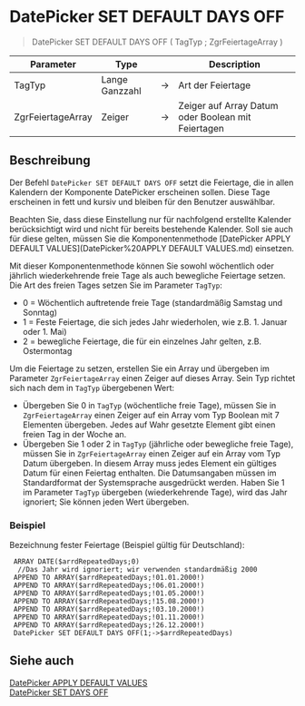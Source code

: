 # DatePicker SET DEFAULT DAYS OFF

> DatePicker SET DEFAULT DAYS OFF ( TagTyp ; ZgrFeiertageArray )

| Parameter | Type |     | Description |
| --- | --- | --- | --- |
| TagTyp | Lange Ganzzahl | → | Art der Feiertage |
| ZgrFeiertageArray | Zeiger | → | Zeiger auf Array Datum oder Boolean mit Feiertagen |

## Beschreibung

Der Befehl `DatePicker SET DEFAULT DAYS OFF` setzt die Feiertage, die in allen Kalendern der Komponente DatePicker erscheinen sollen. Diese Tage erscheinen in fett und kursiv und bleiben für den Benutzer auswählbar.

Beachten Sie, dass diese Einstellung nur für nachfolgend erstellte Kalender berücksichtigt wird und nicht für bereits bestehende Kalender. Soll sie auch für diese gelten, müssen Sie die Komponentenmethode [DatePicker APPLY DEFAULT VALUES](DatePicker%20APPLY DEFAULT VALUES.md) einsetzen.

Mit dieser Komponentenmethode können Sie sowohl wöchentlich oder jährlich wiederkehrende freie Tage als auch bewegliche Feiertage setzen. Die Art des freien Tages setzen Sie im Parameter `TagTyp`:

* 0 = Wöchentlich auftretende freie Tage (standardmäßig Samstag und Sonntag)
* 1 = Feste Feiertage, die sich jedes Jahr wiederholen, wie z.B. 1. Januar oder 1. Mai)
* 2 = bewegliche Feiertage, die für ein einzelnes Jahr gelten, z.B. Ostermontag

Um die Feiertage zu setzen, erstellen Sie ein Array und übergeben im Parameter `ZgrFeiertageArray` einen Zeiger auf dieses Array. Sein Typ richtet sich nach dem in `TagTyp` übergebenen Wert:

* Übergeben Sie 0 in `TagTyp` (wöchentliche freie Tage), müssen Sie in `ZgrFeiertageArray` einen Zeiger auf ein Array vom Typ Boolean mit 7 Elementen übergeben. Jedes auf Wahr gesetzte Element gibt einen freien Tag in der Woche an.
* Übergeben Sie 1 oder 2 in `TagTyp` (jährliche oder bewegliche freie Tage), müssen Sie in `ZgrFeiertageArray` einen Zeiger auf ein Array vom Typ Datum übergeben. In diesem Array muss jedes Element ein gültiges Datum für einen Feiertag enthalten. Die Datumsangaben müssen im Standardformat der Systemsprache ausgedrückt werden. Haben Sie 1 im Parameter `TagTyp` übergeben (wiederkehrende Tage), wird das Jahr ignoriert; Sie können jeden Wert übergeben.

### Beispiel  

Bezeichnung fester Feiertage (Beispiel gültig für Deutschland):

```4d
 ARRAY DATE($arrdRepeatedDays;0)  
  //Das Jahr wird ignoriert; wir verwenden standardmäßig 2000  
 APPEND TO ARRAY($arrdRepeatedDays;!01.01.2000!)  
 APPEND TO ARRAY($arrdRepeatedDays;!06.01.2000!)  
 APPEND TO ARRAY($arrdRepeatedDays;!01.05.2000!)  
 APPEND TO ARRAY($arrdRepeatedDays;!15.08.2000!)  
 APPEND TO ARRAY($arrdRepeatedDays;!03.10.2000!)  
 APPEND TO ARRAY($arrdRepeatedDays;!01.11.2000!)  
 APPEND TO ARRAY($arrdRepeatedDays;!26.12.2000!)  
 DatePicker SET DEFAULT DAYS OFF(1;->$arrdRepeatedDays)
```

## Siehe auch

[DatePicker APPLY DEFAULT VALUES](DatePicker%20APPLY%20DEFAULT%20VALUES.md)  
[DatePicker SET DAYS OFF](DatePicker%20SET%20DAYS%20OFF.md)
